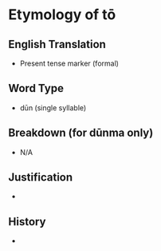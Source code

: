 # Etymology of tō

## English Translation
- Present tense marker (formal)

## Word Type
- dūn (single syllable)

## Breakdown (for dūnma only)
- N/A

## Justification
- 

## History
- 
